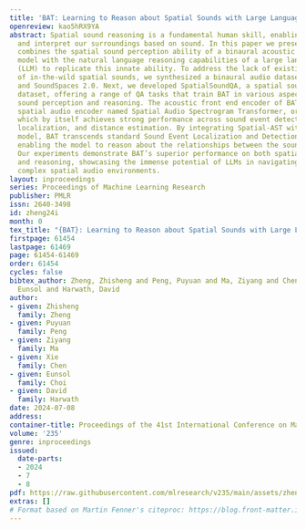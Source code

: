 ```yaml
---
title: 'BAT: Learning to Reason about Spatial Sounds with Large Language Models'
openreview: kao5hRX9YA
abstract: Spatial sound reasoning is a fundamental human skill, enabling us to navigate
  and interpret our surroundings based on sound. In this paper we present BAT, which
  combines the spatial sound perception ability of a binaural acoustic scene analysis
  model with the natural language reasoning capabilities of a large language model
  (LLM) to replicate this innate ability. To address the lack of existing datasets
  of in-the-wild spatial sounds, we synthesized a binaural audio dataset using AudioSet
  and SoundSpaces 2.0. Next, we developed SpatialSoundQA, a spatial sound-based question-answering
  dataset, offering a range of QA tasks that train BAT in various aspects of spatial
  sound perception and reasoning. The acoustic front end encoder of BAT is a novel
  spatial audio encoder named Spatial Audio Spectrogram Transformer, or Spatial-AST,
  which by itself achieves strong performance across sound event detection, spatial
  localization, and distance estimation. By integrating Spatial-AST with LLaMA-2 7B
  model, BAT transcends standard Sound Event Localization and Detection (SELD) tasks,
  enabling the model to reason about the relationships between the sounds in its environment.
  Our experiments demonstrate BAT’s superior performance on both spatial sound perception
  and reasoning, showcasing the immense potential of LLMs in navigating and interpreting
  complex spatial audio environments.
layout: inproceedings
series: Proceedings of Machine Learning Research
publisher: PMLR
issn: 2640-3498
id: zheng24i
month: 0
tex_title: "{BAT}: Learning to Reason about Spatial Sounds with Large Language Models"
firstpage: 61454
lastpage: 61469
page: 61454-61469
order: 61454
cycles: false
bibtex_author: Zheng, Zhisheng and Peng, Puyuan and Ma, Ziyang and Chen, Xie and Choi,
  Eunsol and Harwath, David
author:
- given: Zhisheng
  family: Zheng
- given: Puyuan
  family: Peng
- given: Ziyang
  family: Ma
- given: Xie
  family: Chen
- given: Eunsol
  family: Choi
- given: David
  family: Harwath
date: 2024-07-08
address:
container-title: Proceedings of the 41st International Conference on Machine Learning
volume: '235'
genre: inproceedings
issued:
  date-parts:
  - 2024
  - 7
  - 8
pdf: https://raw.githubusercontent.com/mlresearch/v235/main/assets/zheng24i/zheng24i.pdf
extras: []
# Format based on Martin Fenner's citeproc: https://blog.front-matter.io/posts/citeproc-yaml-for-bibliographies/
---
```

